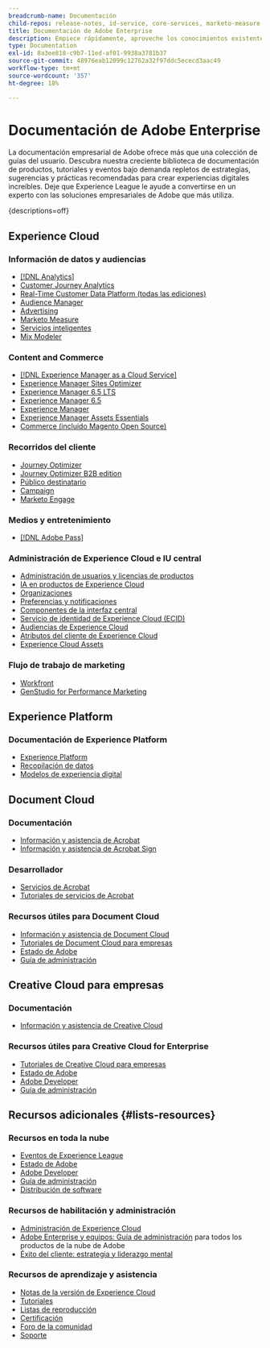```yaml
---
breadcrumb-name: Documentación
child-repos: release-notes, id-service, core-services, marketo-measure, deliverability-learn, dynamic-media-developer-resources, dynamic-media-classic, journeys
title: Documentación de Adobe Enterprise
description: Empiece rápidamente, aproveche los conocimientos existentes y conviértase en experto con su software de Adobe leyendo la documentación empresarial de Adobe. Acceda a nuestras guías, tutoriales, listas de reproducción y notas de la versión para las soluciones de Adobe Enterprise en Experience Cloud, Experience Platform, Document Cloud y Creative Cloud para empresas.
type: Documentation
exl-id: 8a3ee818-c9b7-11ed-af01-9938a3781b37
source-git-commit: 48976eab12099c12762a32f97ddc5ececd3aac49
workflow-type: tm+mt
source-wordcount: '357'
ht-degree: 18%

---
```



# Documentación de Adobe Enterprise

La documentación empresarial de Adobe ofrece más que una colección de guías del usuario. Descubra nuestra creciente biblioteca de documentación de productos, tutoriales y eventos bajo demanda repletos de estrategias, sugerencias y prácticas recomendadas para crear experiencias digitales increíbles. Deje que Experience League le ayude a convertirse en un experto con las soluciones empresariales de Adobe que más utiliza.

{descriptions=off}

## Experience Cloud

### Información de datos y audiencias

+ [[!DNL Analytics]](analytics.md)
+ [Customer Journey Analytics](customer-journey-analytics.md)
+ [Real-Time Customer Data Platform (todas las ediciones)](real-time-customer-data-platform.md)
+ [Audience Manager](audience-manager.md)
+ [Advertising](advertising.md)
+ [Marketo Measure](marketo-measure.md)
+ [Servicios inteligentes](intelligent-services.md)
+ [Mix Modeler](mix-modeler.md)

### Content and Commerce

+ [[!DNL Experience Manager as a Cloud Service]](experience-manager-cloud-service.md)
+ [Experience Manager Sites Optimizer](https://experienceleague.adobe.com/en/docs/experience-manager-sites-optimizer/content/home)
+ [Experience Manager 6.5 LTS](experience-manager-65-lts.md)
+ [Experience Manager 6.5](experience-manager-65.md)
+ [Experience Manager ](experience-manager-release-information#/help/using/aem-previous-versions.md)
+ [Experience Manager Assets Essentials](experience-manager-assets-essentials#help)
+ [Commerce (incluido Magento Open Source)](commerce.md)

### Recorridos del cliente

+ [Journey Optimizer](journey-optimizer.md)
+ [Journey Optimizer B2B edition](journey-optimizer-b2b.md)
+ [Público destinatario](target.md)
+ [Campaign](campaign.md)
+ [Marketo Engage](marketo-engage.md)

### Medios y entretenimiento

+ [[!DNL Adobe Pass]](pass.md)

### Administración de Experience Cloud e IU central

+ [Administración de usuarios y licencias de productos](core-services#/help/interface/administration/admin-console.md)
+ [IA en productos de Experience Cloud](core-services#/help/interface/features/generative-ai.md)
+ [Organizaciones](core-services#/help/interface/administration/organizations.md)
+ [Preferencias y notificaciones](core-services#/help/interface/features/account-preferences.md)
+ [Componentes de la interfaz central](core-services#interface)
+ [Servicio de identidad de Experience Cloud (ECID)](id-service#using)
+ [Audiencias de Experience Cloud](core-services#/help/interface/services/audiences/overview.md)
+ [Atributos del cliente de Experience Cloud](core-services#/help/interface/services/customer-attributes/attributes.md)
+ [Experience Cloud Assets](core-services#/help/interface/services/assets/experience-cloud-assets.md)

### Flujo de trabajo de marketing

+ [Workfront](workfront.md)
+ [GenStudio for Performance Marketing](genstudio-for-performance-marketing.md)

<!--
+ [Workfront Tutorials](workfront-learn#tutorials-workfront)
-->

## Experience Platform

### Documentación de Experience Platform

+ [Experience Platform](experience-platform.md)
+ [Recopilación de datos](data-collection.md)
+ [Modelos de experiencia digital](blueprints-learn#architecture)

## Document Cloud

### Documentación

+ [Información y asistencia de Acrobat](https://helpx.adobe.com/support/acrobat.html)
+ [Información y asistencia de Acrobat Sign](https://helpx.adobe.com/support/sign.html)

### Desarrollador

+ [Servicios de Acrobat](https://developer.adobe.com/document-services/docs/overview/)
+ [Tutoriales de servicios de Acrobat](acrobat-services-learn#tutorials)

### Recursos útiles para Document Cloud

+ [Información y asistencia de Document Cloud](https://helpx.adobe.com/support/document-cloud.html)
+ [Tutoriales de Document Cloud para empresas](https://experienceleague.adobe.com/docs/home-tutorials.html#document-cloud-tutorials)
+ [Estado de Adobe](https://status.adobe.com/)
+ [Guía de administración](https://helpx.adobe.com/es/enterprise/admin-guide.html)

## Creative Cloud para empresas

### Documentación

+ [Información y asistencia de Creative Cloud](https://helpx.adobe.com/support/creative-cloud.html)

### Recursos útiles para Creative Cloud for Enterprise

+ [Tutoriales de Creative Cloud para empresas](creative-cloud-enterprise-learn#cce-learning-hub)
+ [Estado de Adobe](https://status.adobe.com/)
+ [Adobe Developer](https://developer.adobe.com/)
+ [Guía de administración](https://helpx.adobe.com/es/enterprise/admin-guide.html)

## Recursos adicionales {#lists-resources}

### Recursos en toda la nube

+ [Eventos de Experience League](https://experienceleague.adobe.com/docs/release-notes/experience-cloud/current.html#events)
+ [Estado de Adobe](https://status.adobe.com/)
+ [Adobe Developer](https://developer.adobe.com/)
+ [Guía de administración](https://helpx.adobe.com/es/enterprise/admin-guide.html)
+ [Distribución de software](experience-cloud#software-distribution)

### Recursos de habilitación y administración

+ [Administración de Experience Cloud](core-services#/help/interface/administration/admin-tool-experience-cloud.md)
+ [Adobe Enterprise y equipos: Guía de administración](https://helpx.adobe.com/es/enterprise/managing/user-guide.html) para todos los productos de la nube de Adobe
+ [Éxito del cliente: estrategia y liderazgo mental](customer-success#customer-success)

### Recursos de aprendizaje y asistencia

+ [Notas de la versión de Experience Cloud](release-notes#experience-cloud)
+ [Tutoriales](home-tutorials.md)
+ [Listas de reproducción](https://experienceleague.adobe.com/en/playlists)
+ [Certificación](certification#program)
+ [Foro de la comunidad](https://experienceleaguecommunities.adobe.com)
+ [Soporte](https://experienceleague.adobe.com/?support-solution=General&support-tab=home&lang=es#support)

<!--
+ [Events](events.md)
-->
